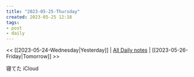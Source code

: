 ```yaml
---
title: "2023-05-25-Thursday"
created: 2023-05-25 12:18
tags:
- post
- daily
---
```


<< [[2023-05-24-Wednesday|Yesterday]] | [All Daily notes](/tags/daily) | [[2023-05-26-Friday|Tomorrow]] >>

寝てた
iCloud